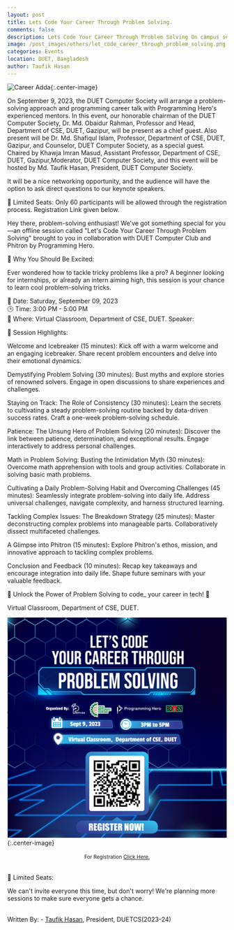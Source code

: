 ```yaml
---
layout: post
title: Lets Code Your Career Through Problem Solving.
comments: false
description: Lets Code Your Career Through Problem Solving On campus session with Programming hero and Phitron
image: /post_images/others/let_code_career_through_problem_solving.png
categories: Events
location: DUET, Bangladesh
author: Taufik Hasan
---
```


![Career Adda](/post_images/others/let_code_career_through_problem_solving.png){:.center-image} <br/>

On September 9, 2023, the DUET Computer Society will arrange a problem-solving approach and programming career talk with Programming Hero's experienced mentors. In this event, our honorable chairman of the DUET Computer Society, Dr. Md. Obaidur Rahman, Professor and Head, Department of CSE, DUET, Gazipur, will be present as a chief guest. Also present will be Dr. Md. Shafiqul Islam, Professor, Department of CSE, DUET, Gazipur, and Counselor, DUET Computer Society, as a special guest. Chaired by Khawja Imran Masud, Assistant Professor, Department of CSE, DUET, Gazipur,Moderator, DUET Computer Society, and this event will be hosted by Md. Taufik Hasan, President, DUET Computer Society.
 
It will be a nice networking opportunity, and the audience will have the option to ask direct questions to our keynote speakers.

🎯 Limited Seats: Only 60 participants will be allowed through the registration process. Registration Link given below. 

Hey there, problem-solving enthusiast! We've got something special for you—an offline session called "Let's Code Your Career Through Problem Solving" brought to you in collaboration with DUET Computer Club and Phitron by  Programming Hero.

🚀 Why You Should Be Excited: 

Ever wondered how to tackle tricky problems like a pro? A beginner looking for internships, or already an intern aiming high, this session is your chance to learn cool problem-solving tricks.


📅 Date: Saturday, September 09, 2023<br>
🕒 Time: 3:00 PM - 5:00 PM<br>
📍 Where: Virtual Classroom,  Department of CSE, DUET.
Speaker:


🌟 Session Highlights:

Welcome and Icebreaker (15 minutes): Kick off with a warm welcome and an engaging icebreaker. Share recent problem encounters and delve into their emotional dynamics.

Demystifying Problem Solving (30 minutes): Bust myths and explore stories of renowned solvers. Engage in open discussions to share experiences and challenges.

Staying on Track: The Role of Consistency (30 minutes): Learn the secrets to cultivating a steady problem-solving routine backed by data-driven success rates. Craft a one-week problem-solving schedule.

Patience: The Unsung Hero of Problem Solving (20 minutes): Discover the link between patience, determination, and exceptional results. Engage interactively to address personal challenges.

Math in Problem Solving: Busting the Intimidation Myth (30 minutes): Overcome math apprehension with tools and group activities. Collaborate in solving basic math problems.

Cultivating a Daily Problem-Solving Habit and Overcoming Challenges (45 minutes): Seamlessly integrate problem-solving into daily life. Address universal challenges, navigate complexity, and harness structured learning.

Tackling Complex Issues: The Breakdown Strategy (25 minutes): Master deconstructing complex problems into manageable parts. Collaboratively dissect multifaceted challenges.

A Glimpse into Phitron (15 minutes): Explore Phitron's ethos, mission, and innovative approach to tackling complex problems.

Conclusion and Feedback (10 minutes): Recap key takeaways and encourage integration into daily life. Shape future seminars with your valuable feedback.


🚀 Unlock the Power of Problem Solving to code_ your career in tech! 🚀

Virtual Classroom,  Department of CSE, DUET.

![Executive Bodies](/post_images/others/let_code_career_through_problem_solving_regi.png){:.center-image}

<center> <small>For Registration <a href="https://forms.gle/fn72ktMEYkGVjjDaA">Click Here.</a></small> </center> <br>


🎯 Limited Seats: 

We can't invite everyone this time, but don't worry! We're planning more sessions to make sure everyone gets a chance.

<br>
Written By:
- <a href="https://www.facebook.com/taufik.cse">Taufik Hasan</a>, President, DUETCS(2023-24)